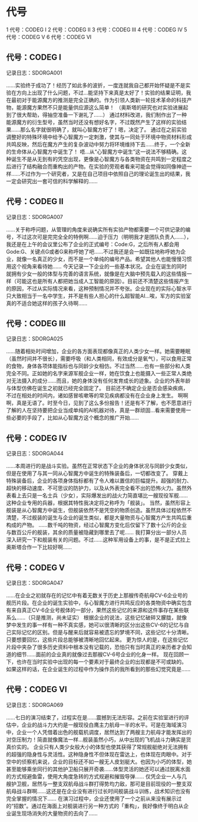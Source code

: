 # 代号

1 代号：CODEG  I
2 代号：CODEG  II
3 代号：CODEG  III
4 代号：CODEG  IV
5 代号：CODEG  V
6 代号：CODEG  VI

## 代号：CODEG  I

记录日志：SDORGA001

……实验终于成功了！经历了如此多的波折，一度连就我自己都开始怀疑是不是实验在方向上出现了什么问题，不过…能坚持下来真是太好了！实验的结果证明，我在最初对于能源魔方的推测是完全正确的。作为引领人类新一轮技术革命的科技产物，能源魔方果然不只是能量供应源这么简单！
（奥斯塔的研究也对实验进展起到了很大帮助，得抽空准备一下谢礼了……）
通过材料改进，我们制作出了一种能源魔方的衍生型号，虽然当时还没有想好名字，不过既然产生了这样的实验结果……那么名字就很明确了，就叫心智魔方好了！嗯，决定了。
通过在之前实验调整好的特殊环境中给予心智魔方一定刺激，使其与一同处于环境中物资材料形成共鸣反映，然后在魔方产生的复杂波动中努力将环境维持下去……终于，一个全新的生命体从心智魔方中诞生了！
唔…从“心智魔方中诞生”这一说法不够精确。这种诞生不是从无到有的凭空出现，更像是心智魔方与各类物资在共鸣到一定程度之后进行了结构融合而重构出的产物。在实验的旁观者看来可能会觉得如同像神迹一样……不过作为一个研究者，又是在自己项目中依照自己的理论诞生出的结果，我一定会研究出一套可信的科学解释的……

## 代号：CODEG  II

记录日志：SDORGA007

……关于称呼问题，从管理的角度来说确实所有实验产物都需要一个可供记录的编号，不过这次可是完完全全的特例啊……迫于压力（明明我才是团队负责人……），我还是在上午的会议里公布了企业的正式编号：Code:G，之后所有人都会用Gode:G、关键点G或者G来称呼她了吧……不过我还是会一如既往地称呼她为企业，就像一名真正的少女，而不是一个单纯的编号产品。希望其他人也能慢慢习惯用这个视角来看待她……
今天记录一下企业的一些基本状况。企业在诞生的同时就拥有少女一般的体型与完善的语言系统，就像是在大脑中预先载入的这些情报一样（可能这也是所有人都把她当成人工智能的原因）。目前还不清楚这些情报产生的原因，不过从实际情况来看，这种预制情况并不夸张。企业现在的实际心智水平只大致相当于一名中学生，并不是有些人担心的什么超智能AI…唉，军方的实验室真的不适合她这样的孩子久待啊……

## 代号：CODEG  III

记录日志：SDORGA025

……随着相处时间增加，企业的各方面表现都像真正的人类少女一样。她需要睡眠（虽然时间并不很长），需要呼吸（和人类相同，有效成分是氧气），可以食用正常的食物，身体各项体能指标也与同龄少女相仿。不过当然……也有一些部分和人类完全不同。正如她的名字来源军舰企业一样，她在饮食上也能摄入一些正常人类绝对无法摄入的成分……而且，她的身体没有任何发育成长的迹象。企业的外表年龄与体型仿佛在诞生之初就已经完全固定了。
目前还不确定企业是否会感染疾病，不过在相处的时间内，诸如感冒咳嗽等的常见疾病都没有在企业身上发生。
啊啊啊，真是无语了。时至今日，见到了这么多份报告！还是有不了解，也不愿意进行了解的人在坚持要把企业当成单纯的AI机器对待，真是一群顽固…看来需要使用一些必要的手段了，比如从心智魔方这个概念的推广开始……

## 代号：CODEG  IV

记录日志：SDORGA044

……本周进行的是战斗实验。虽然在正常状态下企业的身体状况与同龄少女类似，但是在使用了与其一同从心智魔方中诞生的特殊装备后，一切都改变了。
穿戴上特殊装备后，企业的各项身体指标都有了令人难以置信的巨幅提升。超强的耐力、超快的移动速度、不可思议的防护力，以及从外表完全看不出的恐怖火力。虽然外表看上去只是一名士兵（少女），实际爆发出的战火力简直堪比一艘现役军舰……
这种企业专用的兵器，根据其特性我决定将之称呼为「舰装」。
当然，虽然形容上舰装是从心智魔方中诞生，但舰装依然不是凭空的物质创造。虽然具体过程依然不清楚，不过舰装的诞生与企业的诞生类似，都是大量物资与心智魔方产生共鸣后重构成的产物。
……数千吨的物资，经过心智魔方变化后仅留下了数十公斤的企业与数百公斤的舰装，其余的质量被隐藏到哪里去了呢……
我打算分出一部分人员深入研究一下和舰装有关的问题。不过……这种军用设备上的事，是不是正式拉上奥斯塔合作一下比较好啊……

## 代号：CODEG  V

记录日志：SDORGA047

……在企业之初就存在的记忆中有着无数关于历史上那艘传奇航母CV-6企业号的舰历片段。在企业的诞生实验中，与心智魔方进行共鸣反应的各类物资中确实包含有来自真正CV-6企业号舰体的一部分，果然这些记忆的来源和这件事存在某些联系么……（只是推测，尚未证实）
根据企业的说法，这些记忆破碎又朦胧，就像梦中发生的事一样有一种不真实感，她可以很清晰的区分出这些CV-6的记忆与自己实际记忆的区别。但是与醒来后就容易被遗忘的梦境不同，这些记忆十分清晰。只要想要回忆，这些片段总能够被清晰地回忆起来。
更为惊人的是，在这些记忆片段中夹杂了很多历史资料中根本没有记载的，恐怕只有当时真正的亲历者才会知道的细节……面前的企业真的就像过去那艘CV-6号企业的化身一样。
现在回顾一下，也许在当时实验中出现的每一个要素对于最终企业的出现都是不可或缺的。
如果这样的话，在企业诞生的过程中作为操作员的我所看到的那些幻觉究竟是……

## 代号：CODEG  VI

记录日志：SDORGA069

……七日的演习结束了，过程实在是……震撼到无法形容。之前在实验室进行的评估中，企业的战斗力大约是一艘现役白鹰主力航母一半的水平。可是在海域演习中，企业一个人凭借着出色的舰载机调度，居然达到了两艘主力航母才能发挥出的对空压制力！简直就像魔法一样…舰装虽然小巧，从中出现的飞机战斗力确实是货真价实的。
企业只有人类少女般大小的体型也使其获得了常规舰艇绝对无法拥有的超强的隐身性与灵活性。这种隐身性不但体现在雷达上，也体现在肉眼中。对于空中的侦察机来说，企业的目标还不如一艘无人皮划艇大。也因为小巧的体型，她甚至能够乘坐同行的其他护卫船只展开奇袭……体型灵活的她还可以通过脱离水面的方式规避鱼雷，使用大角度急转的方式规避和摧毁导弹……
仅凭企业一人与几艘护卫舰，居然与一整支双航母战斗群打得势均力敌，那可是目前现役的一整支双航母战斗群啊……这还是在企业没有进行过长时间舰装战斗训练，战术知识也没有完全掌握的情况下……
在演习过程中，企业还使用了一个之前从来没有展示过的“招数”。通过在海面上对舰装进行另一种方式的「重构」，我好像终于明白从企业诞生现场消失的大量物资的去向了……

